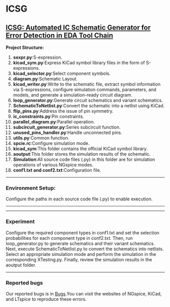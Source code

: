 # ICSG
## [ICSG: Automated IC Schematic Generator for Error Detection in EDA Tool Chain](https://github.com/limeilin-lu/ICSG/edit/main/README.md)
**Project Structure:**
1. **sexpr.py**:S-expression.
2. **kicad_sym.py**:Express KiCad symbol library files in the form of S-expressions.
3. **kicad_selector.py**:Select component symbols.
4. **diagram.py**:Schematic Layout.
5. **kicad_writer.py**:Write to the schematic file, extract symbol information via S-expressions, configure simulation commands, parameters, and models, and generate a simulation-ready circuit diagram.
6. **loop_generator.py**:Generate circuit schematics and variant schematics.
7. **SchematicToNetlist.py**:Convert the schematic into a netlist using KiCad.
8. **flip_pins.py**:Address the issue of pin symmetry.
9. **ic_constraints.py**:Pin constraints.
10. **parallel_diagram.py**:Parallel operation.
11. **subcircuit_generator.py**:Series subcircuit function.
12. **unused_pins_handler.py**:Handle unconnected pins.
13. **utils.py**:Common function.
14. **spcie.rc**:Configure simulation mode.
15. **kicad_sym**:This folder contains the official KiCad symbol library.
16. **aoutput**:This folder stores the simulation results of the schematic.
17. **Simulation**:All source code files (.py) in this folder are for simulation operations of various NGspice modes.
18. **conf1.txt and conf2.txt**:Configuration file.
***
### Environment Setup:
Configure the paths in each source code file (.py) to enable execution.
***

***
### Experiment
Configure the required component types in conf1.txt and set the selection probabilities for each component type in conf2.txt. Then, run loop_generator.py to generate schematics and their variant schematics. Next, execute SchematicToNetlist.py to convert the schematics into netlists. Select an appropriate simulation mode and perform the simulation in the corresponding XTesting.py. Finally, review the simulation results in the aoutput folder.
***

### Reported bugs
Our reported bugs is in [Bugs](https://github.com/limeilin-lu/ICSG/blob/main/reported-bugs.md).You can visit the websites of NGspice, KiCad, and LTspice to reproduce these errors.
